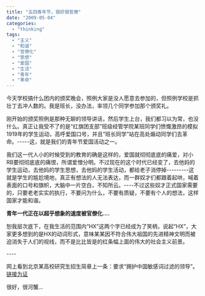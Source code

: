 ```yaml
---
title: "五四青年节，很好很官僚"
date: "2009-05-04"
categories: 
  - "thinking"
tags: 
  - "主义"
  - "和谐"
  - "官僚化"
  - "思想"
  - "爱国"
  - "生活"
  - "青年"
  - "革命"
---
```


今天学校搞什么团内的颁奖晚会，照例大家是没人愿意去参加的，但照例学校是抓壮丁去冲人数的。我是班长，没办法，率领几个同学参加那个颁奖礼。

刚开始的颁奖照例是那种无聊的领导讲话，然后学生上台，我们都习以为常，也没什么。真正让我受不了的是“红旗团支部”班级经管学院某班同学们愤慨激昂的模拟1919年的学生运动，高呼爱国口号，并且“班长同学”站在高处煽动同学们去革命。-----这，就是我们的青年节爱国活动之一。

我们这一代人小的时候受到的教育的确是这样的，爱国就彻彻底底的痛爱，对小RB要彻彻底底的痛恨，所谓爱憎分明。不过现在的这个时代已经变了，去他妈的学生运动，去他妈的学生思想，去他妈的学生活动，都给老子消停掉---------这就是学生的尴尬境地，真正有想法的人无法表达，而一群奴才们都跟着起哄，喊着表面的口号和旗帜，大脑中一片空白，不知所云。----不过这些奴才正式国家需要的，只要老老实实的执行，不要问为什么，不要有质疑，不要有个人的想法，这样国家才能和谐。

**青年一代正在以超乎想象的速度被官僚化....**

恕我层次底下，在我生活的范围内“HX”这两个字已经成为了笑柄，说起“HX”，大家更多想到的是HX的动词形式，意味某某因不符合伟大祖国的先进精神文明而被迫消失于人们的视线，而不是比比皆是的红条幅上面的伟大的社会主义前景。

\----

网上看到北京某高校研究生招生简章上一条：要求“拥护中国敏感词过滤的领导”。[链接为证](http://kaoyan.studyez.com/News/18185.htm)

很好，很河蟹...
